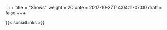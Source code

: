 +++
title = "Shows"
weight = 20
date = 2017-10-27T14:04:11-07:00
draft = false
+++

<div id="show-widget">
    <script charset="utf-8" src="https://widget.bandsintown.com/main.min.js"></script><a class="bit-widget-initializer" data-artist-name="The Dizzys" data-display-local-dates="false" data-display-past-dates="true" data-auto-style="false" data-text-color="#FFFFFF" data-link-color="#ff3399" data-popup-background-color="#000000" data-background-color="transparent" data-separator-color="#999999" data-font="Source Sans Pro" data-display-limit="5" data-link-text-color="#FFFFFF" data-div-id="show-widget"></a>
</div>

<!--<div class="widget_iframe">
    <iframe class="widget_iframe" src="http://www.reverbnation.com/widget_code/html_widget/artist_5926407?widget_id=52&amp;posted_by=artist_5926407&pwc[design]=default&pwc[background_color]=%23333333&pwc[layout]=compact&pwc[show_map]=0&pwc[size]=fit" width="100%" height="100%" frameborder="0" scrolling="no" style="width:0px;min-width:100%;max-width:100%;"></iframe>
</div>-->

{{< socialLinks >}}
